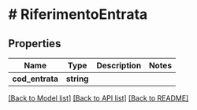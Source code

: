 # # RiferimentoEntrata

## Properties

Name | Type | Description | Notes
------------ | ------------- | ------------- | -------------
**cod_entrata** | **string** |  |

[[Back to Model list]](../../README.md#models) [[Back to API list]](../../README.md#endpoints) [[Back to README]](../../README.md)
